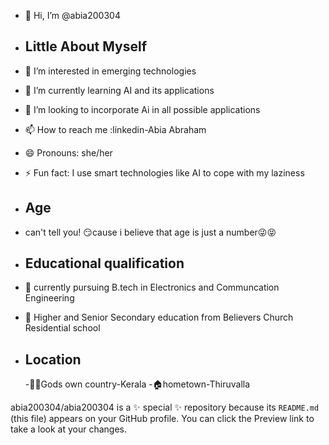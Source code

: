 - 👋 Hi, I’m @abia200304
 
- ## Little About Myself

- 👀 I’m interested in emerging technologies
- 🌱 I’m currently learning AI and its applications
- 💞️ I’m looking to incorporate Ai in all possible applications
- 📫 How to reach me :linkedin-Abia Abraham
- 😄 Pronouns: she/her 
- ⚡ Fun fact: I use smart technologies like AI to cope with my laziness
  
- ## Age
- can't tell you! 😏cause i believe that age is just a number😜😝

- ##  Educational qualification
- 🥇 currently pursuing B.tech in Electronics and Communcation Engineering
- 🥇 Higher and Senior Secondary education from Believers Church Residential school

- ## Location
  -🥥🌴Gods own country-Kerala
  -🏠hometown-Thiruvalla

abia200304/abia200304 is a ✨ special ✨ repository because its `README.md` (this file) appears on your GitHub profile.
You can click the Preview link to take a look at your changes.

